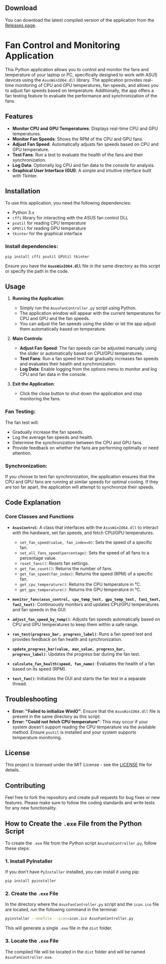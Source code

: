 ## Download

You can download the latest compiled version of the application from the [Releases page](https://github.com/nStress/AsusFanController/releases).



# Fan Control and Monitoring Application

This Python application allows you to control and monitor the fans and temperature of your laptop or PC, specifically designed to work with ASUS devices using the `AsusWinIO64.dll` library. The application provides real-time monitoring of CPU and GPU temperatures, fan speeds, and allows you to adjust fan speeds based on temperature. Additionally, the app offers a fan testing feature to evaluate the performance and synchronization of the fans.

## Features

- **Monitor CPU and GPU Temperatures**: Displays real-time CPU and GPU temperatures.
- **Monitor Fan Speeds**: Shows the RPM of the CPU and GPU fans.
- **Adjust Fan Speed**: Automatically adjusts fan speeds based on CPU and GPU temperature.
- **Test Fans**: Run a test to evaluate the health of the fans and their synchronization.
- **Log Data**: Optionally log CPU and fan data to the console for analysis.
- **Graphical User Interface (GUI)**: A simple and intuitive interface built with Tkinter.

## Installation

To use this application, you need the following dependencies:

- Python 3.x
- `cffi` library for interacting with the ASUS fan control DLL
- `psutil` for reading CPU temperature
- `GPUtil` for reading GPU temperature
- `tkinter` for the graphical interface

### Install dependencies:

```
pip install cffi psutil GPUtil tkinter
```

Ensure you have the **`AsusWinIO64.dll`** file in the same directory as this script or specify the path in the code.

## Usage

1. **Running the Application**:
    - Simply run the `AsusFanController.py` script using Python.
    - The application window will appear with the current temperatures for CPU and GPU and the fan speeds.
    - You can adjust the fan speeds using the slider or let the app adjust them automatically based on temperature.

2. **Main Controls**:
    - **Adjust Fan Speed**: The fan speeds can be adjusted manually using the slider or automatically based on CPU/GPU temperatures.
    - **Test Fans**: Run a fan speed test that gradually increases fan speeds and evaluates their health and synchronization.
    - **Log Data**: Enable logging from the options menu to monitor and log CPU and fan data in the console.

3. **Exit the Application**:
    - Click the close button to shut down the application and stop monitoring the fans.

### Fan Testing:

The fan test will:
- Gradually increase the fan speeds.
- Log the average fan speeds and health.
- Determine the synchronization between the CPU and GPU fans.
- Provide feedback on whether the fans are performing optimally or need attention.

### Synchronization:

If you choose to test fan synchronization, the application ensures that the CPU and GPU fans are running at similar speeds for optimal cooling. If they are too far apart, the application will attempt to synchronize their speeds.

## Code Explanation

### Core Classes and Functions

- **`AsusControl`**: A class that interfaces with the `AsusWinIO64.dll` to interact with the hardware, set fan speeds, and fetch CPU/GPU temperatures.
    - `set_fan_speed(value, fan_index=0)`: Sets the speed of a specific fan.
    - `set_all_fans_speed(percentage)`: Sets the speed of all fans to a percentage value.
    - `reset_fans()`: Resets fan settings.
    - `get_fan_count()`: Returns the number of fans.
    - `get_fan_speed(fan_index)`: Returns the speed (RPM) of a specific fan.
    - `get_cpu_temperature()`: Returns the CPU temperature in °C.
    - `get_gpu_temperature()`: Returns the GPU temperature in °C.

- **`monitor_fans(asus_control, cpu_temp_text, gpu_temp_text, fan1_text, fan2_text)`**: Continuously monitors and updates CPU/GPU temperatures and fan speeds in the GUI.

- **`adjust_fan_speed_by_temp()`**: Adjusts fan speeds automatically based on CPU and GPU temperatures to keep them within a safe range.

- **`run_test(progress_bar, progress_label)`**: Runs a fan speed test and provides feedback on fan health and synchronization.

- **`update_progress_bar(value, max_value, progress_bar, progress_label)`**: Updates the progress bar during the fan test.

- **`calculate_fan_health(speed, fan_name)`**: Evaluates the health of a fan based on its speed (RPM).

- **`test_fan()`**: Initializes the GUI and starts the fan test in a separate thread.

## Troubleshooting

- **Error: "Failed to initialize WinIO"**: Ensure that the `AsusWinIO64.dll` file is present in the same directory as this script.
- **Error: "Could not fetch CPU temperature"**: This may occur if your system doesn't support reading the CPU temperature via the available method. Ensure `psutil` is installed and your system supports temperature monitoring.

## License

This project is licensed under the MIT License - see the [LICENSE](LICENSE) file for details.

## Contributing

Feel free to fork the repository and create pull requests for bug fixes or new features. Please make sure to follow the coding standards and write tests for any new functionality.




## How to Create the `.exe` File from the Python Script

To create the `.exe` file from the Python script `AsusFanController.py`, follow these steps:

### 1. Install PyInstaller
If you don't have `PyInstaller` installed, you can install it using pip:

```bash
pip install pyinstaller
```

### 2. Create the `.exe` File
In the directory where the `AsusFanController.py` script and the `icon.ico` file are located, run the following command in the terminal:

```bash
pyinstaller --onefile --icon=icon.ico AsusFanController.py
```

This will generate a single `.exe` file in the `dist` folder.

### 3. Locate the `.exe` File
The compiled file will be located in the `dist` folder and will be named `AsusFanController.exe`.
